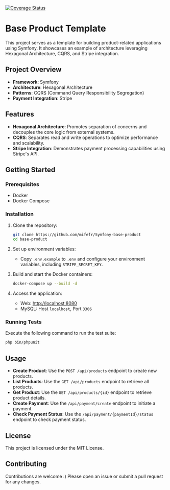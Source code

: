[![Coverage Status](https://coveralls.io/repos/github/mifefr/Symfony-base-product/badge.svg)](https://coveralls.io/github/mifefr/Symfony-base-product)
# Base Product Template 

This project serves as a template for building product-related applications using Symfony. It showcases an example of architecture leveraging Hexagonal Architecture, CQRS, and Stripe integration.

## Project Overview

- **Framework**: Symfony
- **Architecture**: Hexagonal Architecture
- **Patterns**: CQRS (Command Query Responsibility Segregation)
- **Payment Integration**: Stripe

## Features

- **Hexagonal Architecture**: Promotes separation of concerns and decouples the core logic from external systems.
- **CQRS**: Separates read and write operations to optimize performance and scalability.
- **Stripe Integration**: Demonstrates payment processing capabilities using Stripe's API.

## Getting Started

### Prerequisites

- Docker
- Docker Compose

### Installation

1. Clone the repository:
   ```bash
   git clone https://github.com/mifefr/Symfony-base-product
   cd base-product
   ```

2. Set up environment variables:
   - Copy `.env.example` to `.env` and configure your environment variables, including `STRIPE_SECRET_KEY`.

3. Build and start the Docker containers:
   ```bash
   docker-compose up --build -d
   ```

4. Access the application:
   - Web: [http://localhost:8080](http://localhost:8080)
   - MySQL: Host `localhost`, Port `3306`

### Running Tests

Execute the following command to run the test suite:
```bash
php bin/phpunit
```

## Usage

- **Create Product**: Use the `POST /api/products` endpoint to create new products.
- **List Products**: Use the `GET /api/products` endpoint to retrieve all products.
- **Get Product**: Use the `GET /api/products/{id}` endpoint to retrieve product details.
- **Create Payment**: Use the `/api/payment/create` endpoint to initiate a payment.
- **Check Payment Status**: Use the `/api/payment/{paymentId}/status` endpoint to check payment status.

## License

This project is licensed under the MIT License.

## Contributing

Contributions are welcome :) Please open an issue or submit a pull request for any changes.
